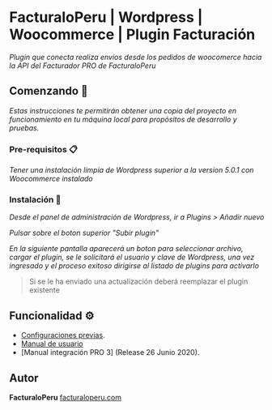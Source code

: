 # FacturaloPeru | Wordpress | Woocommerce | Plugin Facturación

_Plugin que conecta realiza envios desde los pedidos de woocomerce hacia la API del Facturador PRO de FacturaloPeru_

## Comenzando 🚀

_Estas instrucciones te permitirán obtener una copia del proyecto en funcionamiento en tu máquina local para propósitos de desarrollo y pruebas._


### Pre-requisitos 📋

_Tener una instalación limpia de Wordpress superior a la version 5.0.1 con Woocommerce instalado_


### Instalación 🔧

_Desde el panel de administración de Wordpress, ir a Plugins > Añadir nuevo_

_Pulsar sobre el boton superior "Subir plugin"_

_En la siguiente pantalla aparecerá un boton para seleccionar archivo, cargar el plugin, se le solicitará el usuario y clave de Wordpress, una vez ingresado y el proceso exitoso dirigirse al listado de plugins para activarlo_


>Si se le ha enviado una actualización deberá reemplazar el plugin existente


## Funcionalidad ⚙️

* [Configuraciones previas](https://docs.google.com/document/d/1JqHw1VQKMDwWZvVcvfPEnmL0sWw7DjHyny2PYaXUYdQ/edit?usp=sharing).
* [Manual de usuario](https://docs.google.com/document/d/10VTOgB3YD9a4UXbxpNQpmZJG0LqodtjSLnM5BBu1nNU/edit?usp=sharing)
* [Manual integración PRO 3] (Release 26 Junio 2020).

## Autor

**FacturaloPeru** [facturaloperu.com](http://facturaloperu.com)
